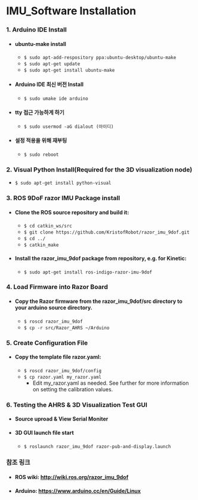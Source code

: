 IMU_Software Installation
=========================
### 1. Arduino IDE Install
+  ####  ubuntu-make install
   - `$ sudo apt-add-respository ppa:ubuntu-desktop/ubuntu-make`
   - `$ sudo apt-get update`
   - `$ sudo apt-get install ubuntu-make`
+  #### Arduino IDE 최신 버전 Install
   - `$ sudo umake ide arduino`
+  #### tty 접근 가능하게 하기
   - `$ sudo usermod -aG dialout (아이디)`
+  #### 설정 적용을 위해 재부팅
   - `$ sudo reboot`

### 2. Visual Python Install(Required for the 3D visualization node)
   - `$ sudo apt-get install python-visual`

### 3. ROS 9DoF razor IMU Package install
+ #### Clone the ROS source repository and build it:
   - `$ cd catkin_ws/src`
   - `$ git clone https://github.com/KristofRobot/razor_imu_9dof.git`
   - `$ cd ../`
   - `$ catkin_make`
+ #### Install the razor_imu_9dof package from repository, e.g. for Kinetic:
   - `$ sudo apt-get install ros-indigo-razor-imu-9dof`

### 4. Load Firmware into Razor Board
+ #### Copy the Razor firmware from the razor_imu_9dof/src directory to your arduino source directory.
   - `$ roscd razor_imu_9dof`
   - `$ cp -r src/Razor_AHRS ~/Arduino`
   
### 5. Create Configuration File
+ #### Copy the template file razor.yaml:
   - `$ roscd razor_imu_9dof/config`
   - `$ cp razor.yaml my_razor.yaml`
     * Edit my_razor.yaml as needed. See further for more information on setting the calibration values.
     
### 6. Testing the AHRS & 3D Visualization Test GUI
+ #### Source uproad & View Serial Moniter
+ #### 3D GUI launch file start
   - `$ roslaunch razor_imu_9dof razor-pub-and-display.launch`
   



### 참조 링크
+ #### ROS wiki: http://wiki.ros.org/razor_imu_9dof
+ #### Arduino: https://www.arduino.cc/en/Guide/Linux

